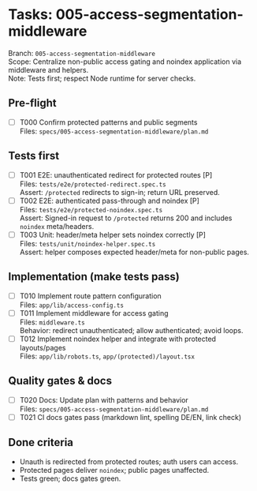 # Tasks: 005-access-segmentation-middleware

Branch: `005-access-segmentation-middleware`  
Scope: Centralize non-public access gating and noindex application via middleware and helpers.  
Note: Tests first; respect Node runtime for server checks.

## Pre-flight

- [ ] T000 Confirm protected patterns and public segments  
  Files: `specs/005-access-segmentation-middleware/plan.md`

## Tests first

- [ ] T001 E2E: unauthenticated redirect for protected routes [P]  
  Files: `tests/e2e/protected-redirect.spec.ts`  
  Assert: `/protected` redirects to sign-in; return URL preserved.
- [ ] T002 E2E: authenticated pass-through and noindex [P]  
  Files: `tests/e2e/protected-noindex.spec.ts`  
  Assert: Signed-in request to `/protected` returns 200 and includes `noindex` meta/headers.
- [ ] T003 Unit: header/meta helper sets noindex correctly [P]  
  Files: `tests/unit/noindex-helper.spec.ts`  
  Assert: helper composes expected header/meta for non-public pages.

## Implementation (make tests pass)

- [ ] T010 Implement route pattern configuration  
  Files: `app/lib/access-config.ts`
- [ ] T011 Implement middleware for access gating  
  Files: `middleware.ts`  
  Behavior: redirect unauthenticated; allow authenticated; avoid loops.
- [ ] T012 Implement noindex helper and integrate with protected layouts/pages  
  Files: `app/lib/robots.ts`, `app/(protected)/layout.tsx`

## Quality gates & docs

- [ ] T020 Docs: Update plan with patterns and behavior  
  Files: `specs/005-access-segmentation-middleware/plan.md`
- [ ] T021 CI docs gates pass (markdown lint, spelling DE/EN, link check)

## Done criteria

- Unauth is redirected from protected routes; auth users can access.  
- Protected pages deliver `noindex`; public pages unaffected.  
- Tests green; docs gates green.

